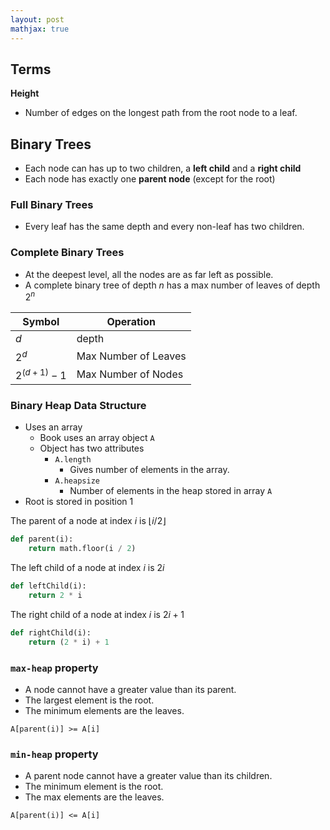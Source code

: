 ```yaml
---
layout: post
mathjax: true
---
```


## Terms
**Height**
* Number of edges on the longest path from the root node to a leaf.

## Binary Trees
* Each node can has up to two children, a **left child** and a **right child**
* Each node has exactly one **parent node** (except for the root)

### Full Binary Trees
* Every leaf has the same depth and every non-leaf has two children.

### Complete Binary Trees
* At the deepest level, all the nodes are as far left as possible.
* A complete binary tree of depth $n$ has a max number of leaves of depth $2^n$

|Symbol|Operation|
|---|---|
|$d$|depth|
|$2^d$|Max Number of Leaves|
|$2^(d+1)-1$|Max Number of Nodes

### Binary Heap Data Structure
* Uses an array
  * Book uses an array object `A`
  * Object has two attributes
    * `A.length`
      * Gives number of elements in the array.
    * `A.heapsize`
      * Number of elements in the heap stored in array `A`
* Root is stored in position 1

The parent of a node at index $i$ is $\lfloor{i/2}\rfloor$

```py
def parent(i):
	return math.floor(i / 2)
```

The left child of a node at index $i$ is $2i$

```py
def leftChild(i):
	return 2 * i
```

The right child of a node at index $i$ is $2i+1$

```py
def rightChild(i):
	return (2 * i) + 1
```

### `max-heap` property

* A node cannot have a greater value than its parent.
* The largest element is the root.
* The minimum elements are the leaves.

`A[parent(i)] >= A[i]`

### `min-heap` property

* A parent node cannot have a greater value than its children.
* The minimum element is the root.
* The max elements are the leaves.

`A[parent(i)] <= A[i]`



